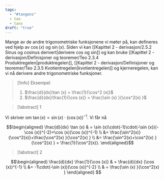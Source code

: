 ```yaml
---
tags:
  - "#tangens"
  - tan
  - tanx
draft: "true"
---
```

Mange av de andre trigonometriske funksjonene vi møter på, kan defineres ved hjelp av $\cos (x)$ og $\sin (x)$. Siden vi kan [[Kapittel 2 - derivasjon/2.5.2 Sinus og cosinus derivert|derivere cos og sin]] og kan bruke [[Kapittel 2 - derivasjon/Definisjoner og teoremer/Teo 2.3.4 Produktregelen|produktregelen]], [[Kapittel 2 - derivasjon/Definisjoner og teoremer/Teo 2.3.5 Kvotientregelen|kvotientregelen]] og kjerneregelen, kan vi nå derivere andre trigonometriske funksjoner. 

> [!info] Eksempel 
> 1. $\frac{d}{dx}\tan (x) = \frac{1}{\cos^2 (x)}$
> 2. $\frac{d}{dx}\frac{1}{\cos (x)} = \frac{\sin (x) }{\cos^2(x) }$

> [!abstract] 1

Vi skriver om $\tan (x)=\sin (x)\cdot(\cos (x))^{-1}$. Vi får nå

$$\begin{aligned} \frac{d}{dx} \tan (x) & = \sin (x)\cdot(-1)\cdot(-\sin (x))(-\cos (x))^{-2}+\cos (x)(\cos (x))^{-1}  \\ &= \frac{\sin^2(x)}{\cos^2(x)}+\frac{\cos^2(x) }{\cos^2(x) } \\ &= \frac{\sin^2(x)+\cos^2(x) }{\cos^2(x) } = \frac{1}{\cos^2(x)}. \end{aligned}$$ 

> [!abstract] 2

$$\begin{aligned}   \frac{d}{dx} \frac{1}{\cos (x)}   & = \frac{d}{dx} (\cos (x))^{-1} \\   &= -1\cdot(-\sin (x))(\cos (x))^{-2} \\   & = \frac{\sin (x) }{\cos^2(x) } \end{aligned} $$